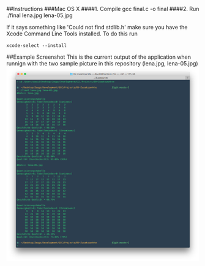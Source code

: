 ##Instructions
###Mac OS X
####1. Compile
	gcc final.c -o final
####2. Run
	./final lena.jpg lena-05.jpg
	
If it says something like 'Could not find stdlib.h' make sure you have the Xcode Command Line Tools installed.
To do this run 
```
xcode-select --install
```
##Example Screenshot
This is the current output of the application when runnign with the two sample picture in this repository (lena.jpg, lena-05.jpg)
[![Screenshot](sample-output.png)](sample-output.png)

